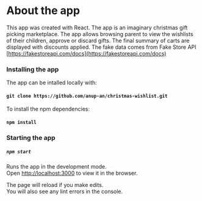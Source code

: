 # About the app

This app was created with React. The app is an imaginary christmas gift picking marketplace. The app allows browsing parent to view the wishlists of their children, approve or discard gifts. The final summary of carts are displayed with discounts applied. The fake data comes from Fake Store API [https://fakestoreapi.com/docs](https://fakestoreapi.com/docs)

### Installing the app
The app can be intalled locally with:

#### `git clone https://github.com/anup-an/christmas-wishlist.git`

To install the npm dependencies:

#### `npm install`


### Starting the app

##### `npm start`

Runs the app in the development mode.\
Open [http://localhost:3000](http://localhost:3000) to view it in the browser.

The page will reload if you make edits.\
You will also see any lint errors in the console.

